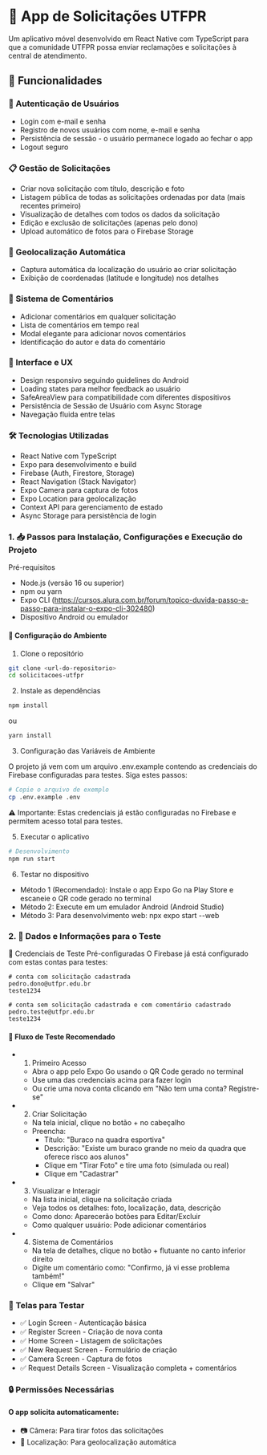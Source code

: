 # 📱 App de Solicitações UTFPR
Um aplicativo móvel desenvolvido em React Native com TypeScript para que a comunidade UTFPR possa enviar reclamações e solicitações à central de atendimento.

## 🚀 Funcionalidades

### 🔐 Autenticação de Usuários
- Login com e-mail e senha
- Registro de novos usuários com nome, e-mail e senha
- Persistência de sessão - o usuário permanece logado ao fechar o app
- Logout seguro

### 📋 Gestão de Solicitações
- Criar nova solicitação com título, descrição e foto
- Listagem pública de todas as solicitações ordenadas por data (mais recentes primeiro)
- Visualização de detalhes com todos os dados da solicitação
- Edição e exclusão de solicitações (apenas pelo dono)
- Upload automático de fotos para o Firebase Storage

### 📍 Geolocalização Automática
- Captura automática da localização do usuário ao criar solicitação
- Exibição de coordenadas (latitude e longitude) nos detalhes

### 💬 Sistema de Comentários
- Adicionar comentários em qualquer solicitação
- Lista de comentários em tempo real
- Modal elegante para adicionar novos comentários
- Identificação do autor e data do comentário

### 🎨 Interface e UX
- Design responsivo seguindo guidelines do Android
- Loading states para melhor feedback ao usuário
- SafeAreaView para compatibilidade com diferentes dispositivos
- Persistência de Sessão de Usuário com Async Storage
- Navegação fluida entre telas

### 🛠 Tecnologias Utilizadas
- React Native com TypeScript
- Expo para desenvolvimento e build
- Firebase (Auth, Firestore, Storage)
- React Navigation (Stack Navigator)
- Expo Camera para captura de fotos
- Expo Location para geolocalização
- Context API para gerenciamento de estado
- Async Storage para persistência de login

### 1. 📥 Passos para Instalação, Configurações e Execução do Projeto
Pré-requisitos

- Node.js (versão 16 ou superior)
- npm ou yarn
- Expo CLI (https://cursos.alura.com.br/forum/topico-duvida-passo-a-passo-para-instalar-o-expo-cli-302480)
- Dispositivo Android ou emulador

#### 🔧 Configuração do Ambiente
1. Clone o repositório
```bash
git clone <url-do-repositorio>
cd solicitacoes-utfpr
```
2. Instale as dependências
```bash 
npm install
```
ou
```bash 
yarn install
```
3. Configuração das Variáveis de Ambiente

O projeto já vem com um arquivo .env.example contendo as credenciais do Firebase configuradas para testes. Siga estes passos:

```bash
# Copie o arquivo de exemplo
cp .env.example .env
```

⚠️ Importante: Estas credenciais já estão configuradas no Firebase e permitem acesso total para testes.

5. Executar o aplicativo
```bash
# Desenvolvimento
npm run start
```

6. Testar no dispositivo
- Método 1 (Recomendado): Instale o app Expo Go na Play Store e escaneie o QR code gerado no terminal
- Método 2: Execute em um emulador Android (Android Studio)
- Método 3: Para desenvolvimento web: npx expo start --web

### 2. 🧪 Dados e Informações para o Teste
🔑 Credenciais de Teste Pré-configuradas
O Firebase já está configurado com estas contas para testes:

```text
# conta com solicitação cadastrada
pedro.dono@utfpr.edu.br
teste1234

# conta sem solicitação cadastrada e com comentário cadastrado
pedro.teste@utfpr.edu.br
teste1234
```

#### 🎯 Fluxo de Teste Recomendado
- 1. Primeiro Acesso
    - Abra o app pelo Expo Go usando o QR Code gerado no terminal
    - Use uma das credenciais acima para fazer login
    - Ou crie uma nova conta clicando em "Não tem uma conta? Registre-se"

- 2. Criar Solicitação
    - Na tela inicial, clique no botão + no cabeçalho
    - Preencha:
        - Título: "Buraco na quadra esportiva"
        - Descrição: "Existe um buraco grande no meio da quadra que oferece risco aos alunos"
        - Clique em "Tirar Foto" e tire uma foto (simulada ou real)
        - Clique em "Cadastrar"

- 3. Visualizar e Interagir
    - Na lista inicial, clique na solicitação criada
    - Veja todos os detalhes: foto, localização, data, descrição
    - Como dono: Aparecerão botões para Editar/Excluir
    - Como qualquer usuário: Pode adicionar comentários

- 4. Sistema de Comentários
    - Na tela de detalhes, clique no botão + flutuante no canto inferior direito
    - Digite um comentário como: "Confirmo, já vi esse problema também!"
    - Clique em "Salvar"

### 📱 Telas para Testar
- ✅ Login Screen - Autenticação básica
- ✅ Register Screen - Criação de nova conta
- ✅ Home Screen - Listagem de solicitações
- ✅ New Request Screen - Formulário de criação
- ✅ Camera Screen - Captura de fotos
- ✅ Request Details Screen - Visualização completa + comentários

### 🔒 Permissões Necessárias
#### O app solicita automaticamente:
- 📷 Câmera: Para tirar fotos das solicitações
- 📍 Localização: Para geolocalização automática